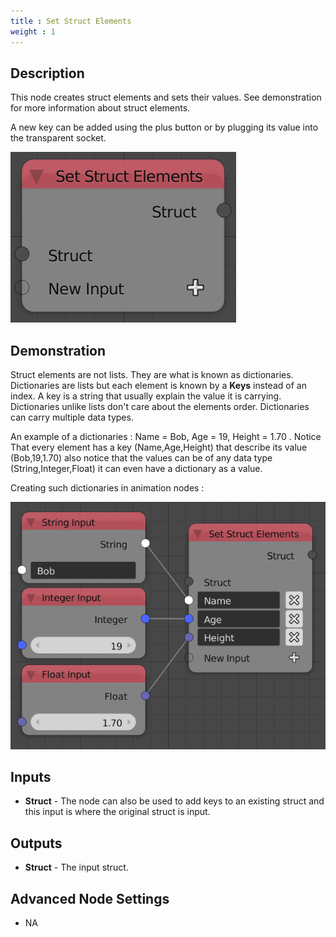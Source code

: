 ```yaml
---
title : Set Struct Elements
weight : 1
---
```


## Description

This node creates struct elements and sets their values. See
demonstration for more information about struct elements.

A new key can be added using the plus button or by plugging its value
into the transparent socket.

![image](set_struct_elements_node.png)

## Demonstration

Struct elements are not lists. They are what is known as dictionaries.
Dictionaries are lists but each element is known by a **Keys** instead
of an index. A key is a string that usually explain the value it is
carrying. Dictionaries unlike lists don't care about the elements order.
Dictionaries can carry multiple data types.

An example of a dictionaries : Name = Bob, Age = 19, Height = 1.70 .
Notice That every element has a key (Name,Age,Height) that describe its
value (Bob,19,1.70) also notice that the values can be of any data type
(String,Integer,Float) it can even have a dictionary as a value.

Creating such dictionaries in animation nodes :

![image](set_struct_elements_node_example_1.png)

## Inputs

- **Struct** - The node can also be used to add keys to an existing
    struct and this input is where the original struct is input.

## Outputs

- **Struct** - The input struct.

## Advanced Node Settings

- NA
